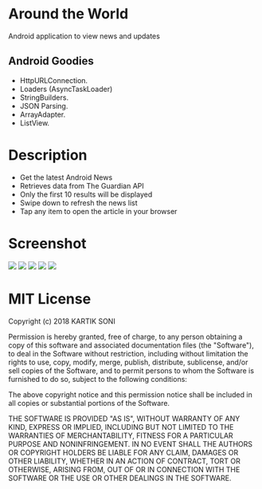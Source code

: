 # Around the World
Android application to view news and updates

## Android Goodies

- HttpURLConnection.
- Loaders (AsyncTaskLoader)
- StringBuilders.
- JSON Parsing.
- ArrayAdapter.
- ListView.

# Description
- Get the latest Android News
- Retrieves data from The Guardian API
- Only the first 10 results will be displayed
- Swipe down to refresh the news list
- Tap any item to open the article in your browser

# Screenshot
![](https://github.com/kartik-soni/News-App/blob/master/app/Screenshot%201.PNG)
![](https://github.com/kartik-soni/News-App/blob/master/app/Screenshot%202.PNG)
![](https://github.com/kartik-soni/News-App/blob/master/app/Screenshot%203.PNG)
![](https://github.com/kartik-soni/News-App/blob/master/app/Screenshot%204.PNG)
![](https://github.com/kartik-soni/News-App/blob/master/app/Screenshot%205.PNG)

# MIT License

Copyright (c) 2018 KARTIK SONI

Permission is hereby granted, free of charge, to any person obtaining a copy
of this software and associated documentation files (the "Software"), to deal
in the Software without restriction, including without limitation the rights
to use, copy, modify, merge, publish, distribute, sublicense, and/or sell
copies of the Software, and to permit persons to whom the Software is
furnished to do so, subject to the following conditions:

The above copyright notice and this permission notice shall be included in all
copies or substantial portions of the Software.

THE SOFTWARE IS PROVIDED "AS IS", WITHOUT WARRANTY OF ANY KIND, EXPRESS OR
IMPLIED, INCLUDING BUT NOT LIMITED TO THE WARRANTIES OF MERCHANTABILITY,
FITNESS FOR A PARTICULAR PURPOSE AND NONINFRINGEMENT. IN NO EVENT SHALL THE
AUTHORS OR COPYRIGHT HOLDERS BE LIABLE FOR ANY CLAIM, DAMAGES OR OTHER
LIABILITY, WHETHER IN AN ACTION OF CONTRACT, TORT OR OTHERWISE, ARISING FROM,
OUT OF OR IN CONNECTION WITH THE SOFTWARE OR THE USE OR OTHER DEALINGS IN THE
SOFTWARE.
